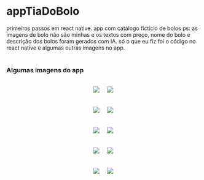 # appTiaDoBolo
primeiros passos em react native. app com catálogo fictício de bolos
ps: as imagens de bolo não são minhas e os textos com preço, nome do bolo e descrição dos bolos foram gerados com IA. só o que eu fiz foi o código no react native e algumas outras imagens no app.<br><br>

<h3>Algumas imagens do app</h3>
<br>

<div align="center">
  <img src="Imagens do APP/1.png"> &nbsp &nbsp <img src="Imagens do APP/2.png">
</div>
<br><br>
<div align="center">
  <img src="Imagens do APP/3.png"> &nbsp &nbsp <img src="Imagens do APP/4.png">
</div>
<br><br>
<div align="center">
  <img src="Imagens do APP/5.png"> &nbsp &nbsp <img src="Imagens do APP/6.png">
</div>
<br><br>
<div align="center">
  <img src="Imagens do APP/7.png"> &nbsp &nbsp <img src="Imagens do APP/8.png">
</div>
<br><br>
<div align="center">
  <img src="Imagens do APP/9.png"> &nbsp &nbsp <img src="Imagens do APP/10.png">
</div>
